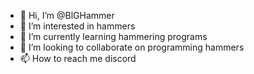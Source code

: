 - 👋 Hi, I’m @BlGHammer
- 👀 I’m interested in hammers
- 🌱 I’m currently learning hammering programs
- 💞️ I’m looking to collaborate on programming hammers
- 📫 How to reach me discord

<!---
BlGHammer/BlGHammer is a ✨ special ✨ repository because its `README.md` (this file) appears on your GitHub profile.
You can click the Preview link to take a look at your changes.
--->
